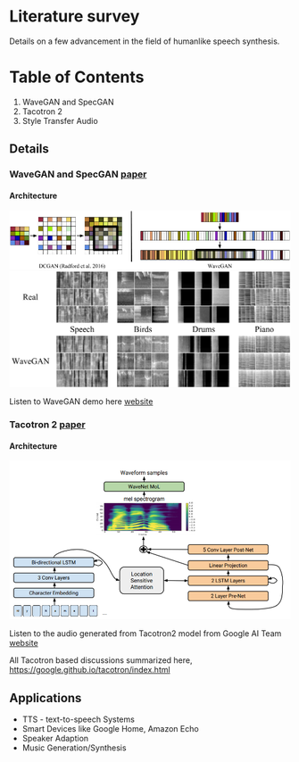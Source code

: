 # Literature survey

Details on a few advancement in the field of humanlike speech synthesis.

# Table of Contents

1. WaveGAN and SpecGAN
2. Tacotron 2
3. Style Transfer Audio

## Details

### WaveGAN and SpecGAN [paper](https://arxiv.org/abs/1802.04208)

#### Architecture

<img src="images/wavegan.png"/>
<img src="images/wavegan_results.png"/>

Listen to WaveGAN demo here [website](http://wavegan-v1.s3-website-us-east-1.amazonaws.com/)

### Tacotron 2 [paper](https://arxiv.org/pdf/1712.05884.pdf)

#### Architecture

<img src="images/tacotron2.png"/>

Listen to the audio generated from Tacotron2 model from Google AI Team [website](https://google.github.io/tacotron/publications/tacotron2/index.html)

All Tacotron based discussions summarized here, https://google.github.io/tacotron/index.html

## Applications

* TTS - text-to-speech Systems
* Smart Devices like Google Home, Amazon Echo
* Speaker Adaption
* Music Generation/Synthesis
